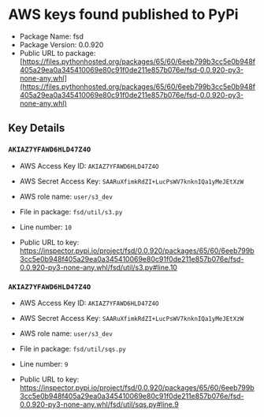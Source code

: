 # AWS keys found published to PyPi

* Package Name: fsd
* Package Version: 0.0.920
* Public URL to package: [https://files.pythonhosted.org/packages/65/60/6eeb799b3cc5e0b948f405a29ea0a345410069e80c91f0de211e857b076e/fsd-0.0.920-py3-none-any.whl](https://files.pythonhosted.org/packages/65/60/6eeb799b3cc5e0b948f405a29ea0a345410069e80c91f0de211e857b076e/fsd-0.0.920-py3-none-any.whl)

## Key Details

### `AKIAZ7YFAWD6HLD47Z4O`

* AWS Access Key ID: `AKIAZ7YFAWD6HLD47Z4O`
* AWS Secret Access Key: `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` 
* AWS role name: `user/s3_dev`
* File in package: `fsd/util/s3.py`
* Line number: `10`

* Public URL to key: https://inspector.pypi.io/project/fsd/0.0.920/packages/65/60/6eeb799b3cc5e0b948f405a29ea0a345410069e80c91f0de211e857b076e/fsd-0.0.920-py3-none-any.whl/fsd/util/s3.py#line.10



### `AKIAZ7YFAWD6HLD47Z4O`

* AWS Access Key ID: `AKIAZ7YFAWD6HLD47Z4O`
* AWS Secret Access Key: `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` 
* AWS role name: `user/s3_dev`
* File in package: `fsd/util/sqs.py`
* Line number: `9`

* Public URL to key: https://inspector.pypi.io/project/fsd/0.0.920/packages/65/60/6eeb799b3cc5e0b948f405a29ea0a345410069e80c91f0de211e857b076e/fsd-0.0.920-py3-none-any.whl/fsd/util/sqs.py#line.9


